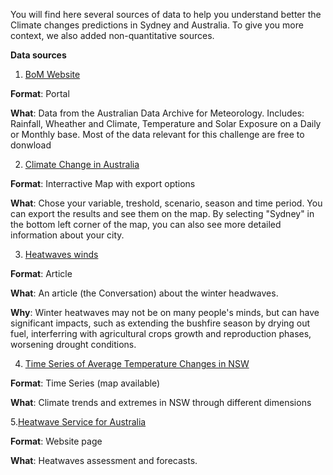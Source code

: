 You will find here several sources of data to help you understand better the Climate changes predictions in Sydney and Australia. 
To give you more context, we also added non-quantitative sources. 



**Data sources** 

1. [BoM Website](http://www.bom.gov.au/climate/data/) 

**Format**: Portal 

**What**: Data from the Australian Data Archive for Meteorology. Includes: Rainfall, Wheather and Climate, Temperature and Solar Exposure on a Daily or Monthly base. Most of the data relevant for this challenge are free to donwload 

2. [Climate Change in Australia](https://www.climatechangeinaustralia.gov.au/en/climate-projections/explore-data/threshold-calculator/)

**Format**: Interractive Map with export options

**What**: Chose your variable, treshold, scenario, season and time period. You can export the results and see them on the map. By selecting "Sydney" in the bottom left corner of the map, you can also see more detailed information about your city. 

3. [Heatwaves winds](https://theconversation.com/winter-heatwaves-are-nice-as-extreme-weather-events-go-27172)

**Format**: Article

**What**: An article (the Conversation) about the winter headwaves. 

**Why**: Winter heatwaves may not be on many people's minds, but can have significant impacts, such as extending the bushfire season by drying out fuel, interferring with agricultural crops growth and reproduction phases, worsening drought conditions.

4. [Time Series of Average Temperature Changes in NSW](http://www.bom.gov.au/climate/change/index.shtml#tabs=Tracker&tracker=timeseries&tQ=graph%3Dtmean%26area%3Dnsw%26season%3D0112) 

**Format**: Time Series (map available) 

**What**: Climate trends and extremes in NSW through different dimensions 

5.[Heatwave Service for Australia](http://www.bom.gov.au/australia/heatwave/index.shtml)

**Format**: Website page 

**What**: Heatwaves assessment and forecasts.  


